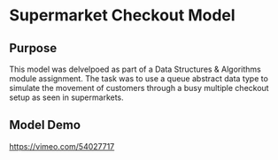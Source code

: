 Supermarket Checkout Model
==========================
Purpose
-------
This model was delvelpoed as part of a Data Structures & Algorithms module assignment.  The task was to use a queue abstract data type to simulate the movement of customers through a busy multiple checkout setup as seen in supermarkets.


Model Demo
----------
https://vimeo.com/54027717
